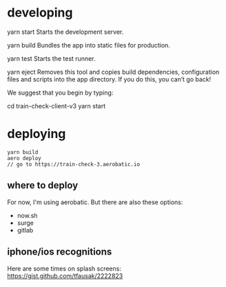   # developing
  
  yarn start
    Starts the development server.

  yarn build
    Bundles the app into static files for production.

  yarn test
    Starts the test runner.

  yarn eject
    Removes this tool and copies build dependencies, configuration files
    and scripts into the app directory. If you do this, you can’t go back!

We suggest that you begin by typing:

  cd train-check-client-v3
  yarn start

# deploying

```
yarn build
aero deploy
// go to https://train-check-3.aerobatic.io
```

## where to deploy

For now, I'm using aerobatic. But there are also these options:

- now.sh
- surge
- gitlab

## iphone/ios recognitions

Here are some times on splash screens: https://gist.github.com/tfausak/2222823